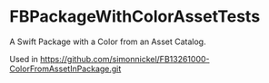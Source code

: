 # FBPackageWithColorAssetTests

A Swift Package with a Color from an Asset Catalog.

Used in https://github.com/simonnickel/FB13261000-ColorFromAssetInPackage.git
